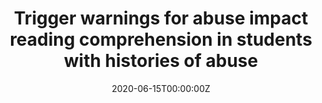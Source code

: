 ---
title: "Trigger warnings for abuse impact reading comprehension in students with histories of abuse"
authors: 
- Madeline Bruce
- Dawn Roberts
date: '2020-06-15T00:00:00Z'
doi: '10.1016/j.jbtep.2018.07.002'
featured: no
image:
  caption: ''
  focal_point: ''
  preview_only: no
projects: []
publication: '*College Student Journal.* https://www.ingentaconnect.com/content/prin/csj/2020/00000054/00000002/art00002'
publication_short: ''
publication_types: 
- "2"
publishDate: '2020-06-15T00:00:00Z'
summary: null
abstract: null
url_code: ''
url_dataset: ''
url_pdf: publication/tw_reading_comprehension/tw_reading_comprehension.pdf
url_poster: ''
url_project: ''
url_slides: ''
url_source: ''
url_video: ''
---